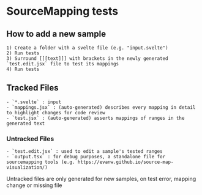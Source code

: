 # SourceMapping tests

## How to add a new sample

    1) Create a folder with a svelte file (e.g. "input.svelte")
    2) Run tests
    3) Surround [[[text]]] with brackets in the newly generated `test.edit.jsx` file to test its mappings
    4) Run tests

## Tracked Files

    - `*.svelte` : input
    - `mappings.jsx` : (auto-generated) describes every mapping in detail to highlight changes for code review
    - `test.jsx` : (auto-generated) asserts mappings of ranges in the generated text

### Untracked Files

    - `test.edit.jsx` : used to edit a sample's tested ranges
    - `output.tsx` : for debug purposes, a standalone file for sourcemapping tools (e.g. https://evanw.github.io/source-map-visualization/)

Untracked files are only generated for new samples, on test error, mapping change or missing file